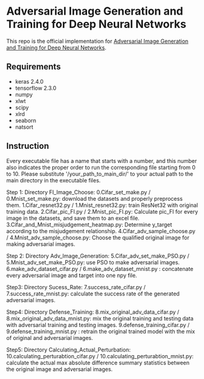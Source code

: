 # Adversarial Image Generation and Training for Deep Neural Networks
This repo is the official implementation for [Adversarial Image Generation and Training for Deep Neural Networks](https://arxiv.org/pdf/2006.03243.pdf).

## Requirements
- keras 2.4.0
- tensorflow 2.3.0
- numpy 
- xlwt
- scipy
- xlrd
- seaborn
- natsort

## Instruction
Every executable file has a name that starts with a number, and this number also indicates the proper order to run the corresponding file starting from 0 to 10.
Please substitute '/your_path_to_main_dir/' to your actual path to the main directory in the executable files.

Step 1:
Directory FI_Image_Choose:
0.Cifar_set_make.py / 0.Mnist_set_make.py: download the datasets and properly preprocess them.
1.Cifar_resnet32.py / 1.Mnist_resnet32.py: train ResNet32 with original training data.
2.Cifar_pic_FI.py / 2.Mnist_pic_FI.py: Calculate pic_FI for every image in the datasets, and save them to an excel file.
3.Cifar_and_Mnist_misjudgement_heatmap.py: Determine y_target according to the misjudgement relationship.
4.Cifar_adv_sample_choose.py / 4.Mnist_adv_sample_choose.py: Choose the qualified original image for making adversarial images.


Step 2:
Directory Adv_Image_Generation:
5.Cifar_adv_set_make_PSO.py / 5.Mnist_adv_set_make_PSO.py: use PSO to make adversarial images.
6.make_adv_dataset_cifar.py / 6.make_adv_dataset_mnist.py : concatenate every adversarial image and target into one npy file.

Step3:
Directory Sucess_Rate:
7.success_rate_cifar.py / 7.success_rate_mnist.py: calculate the success rate of the generated adversarial images.

Step4:
Directory Defense_Training:
8.mix_original_adv_data_cifar.py / 8.mix_original_adv_data_mnist.py: mix the original training and testing data with adversarial training and testing images.
9.defense_training_cifar.py / 9.defense_training_mnist.py : retrain the original trained model with the mix of original and adversarial images.

Step5:
Directory Calculating_Actual_Perturbation:
10.calculating_perturabtion_cifar.py / 10.calculating_perturabtion_mnist.py: calculate the actual max absolute difference summary statistics between the original image and adversarial images.
